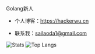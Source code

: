 
Golang新人

-  个人博客：https://hackerwu.cn

-  联系我：sailaoda1@gmail.com

![Stats](https://github-readme-stats.vercel.app/api?username=sailaoda&show_icons=true&count_private=true&line_height=33&theme=onedark)
![Top Langs](https://github-readme-stats.vercel.app/api/top-langs/?username=sailaoda&hide=html)
